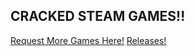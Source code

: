 ## CRACKED STEAM GAMES!!

[Request More Games Here!](https://github.com/PhoenixH2011H/cracked-games/discussions/1)
[Releases!](https://github.com/PhoenixH2011H/cracked-games/releases)
